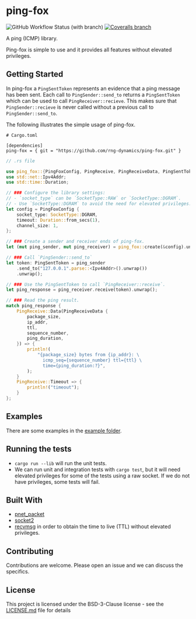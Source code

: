 <!--
Template: https://gist.github.com/PurpleBooth/109311bb0361f32d87a2
-->

# ping-fox
![GitHub Workflow Status (with branch)](https://img.shields.io/github/actions/workflow/status/rng-dynamics/ping-fox/rust.yml?branch=main)
[![Coveralls branch](https://img.shields.io/coverallsCoverage/github/rng-dynamics/ping-fox?branch=main)](https://coveralls.io/github/rng-dynamics/ping-fox)

A ping (ICMP) library.

Ping-fox is simple to use and it provides all features without elevated privileges.

## Getting Started

In ping-fox a `PingSentToken` represents an evidence that a ping message has been sent.
Each call to `PingSender::send_to` returns a `PingSentToken` which can be used to call `PingReceiver::recieve`.
This makes sure that `PingSender::recieve` is never called without a previous call to `PingSender::send_to`.


The following illustrates the simple usage of ping-fox.

```
# Cargo.toml

[dependencies]
ping-fox = { git = "https://github.com/rng-dynamics/ping-fox.git" }

```

``` rust
// .rs file

use ping_fox::{PingFoxConfig, PingReceive, PingReceiveData, PingSentToken, SocketType};
use std::net::Ipv4Addr;
use std::time::Duration;

// ### Configure the library settings:
// - `socket_type` can be `SocketType::RAW` or `SocketType::DGRAM`.
// - Use `SocketType::DGRAM` to avoid the need for elevated privileges.
let config = PingFoxConfig {
    socket_type: SocketType::DGRAM,
    timeout: Duration::from_secs(1),
    channel_size: 1,
};

// ### Create a sender and receiver ends of ping-fox.
let (mut ping_sender, mut ping_receiver) = ping_fox::create(&config).unwrap();

// ### Call `PingSender::send_to`
let token: PingSentToken = ping_sender
    .send_to("127.0.0.1".parse::<Ipv4Addr>().unwrap())
    .unwrap();

// ### Use the PingSentToken to call `PingReceiver::receive`.
let ping_response = ping_receiver.receive(token).unwrap();

// ### Read the ping result.
match ping_response {
    PingReceive::Data(PingReceiveData {
        package_size,
        ip_addr,
        ttl,
        sequence_number,
        ping_duration,
    }) => {
        println!(
            "{package_size} bytes from {ip_addr}: \
              icmp_seq={sequence_number} ttl={ttl} \
              time={ping_duration:?}",
        );
    }
    PingReceive::Timeout => {
        println!("timeout");
    }
};
```

## Examples

There are some examples in the [example folder](examples/).

## Running the tests

- `cargo run --lib` will run the unit tests.
- We can run unit and integration tests with `cargo test`, but it will need elevated privileges for some of the tests using a raw socket. If we do not have privileges, some tests will fail.

## Built With

- [pnet_packet](https://crates.io/crates/pnet_packet)
- [socket2](https://crates.io/crates/socket2)
- [recvmsg](https://man7.org/linux/man-pages/man2/recvmsg.2.html) in order to obtain the time to live (TTL) without elevated privileges.

## Contributing

Contributions are welcome. Please open an issue and we can discuss the specifics.

## License

This project is licensed under the BSD-3-Clause license - see the [LICENSE.md](LICENSE.md) file for details
